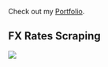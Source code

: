 Check out my [Portfolio](https://winjitn.github.io/portfolio).

## FX Rates Scraping

![](img/fx.gif)
